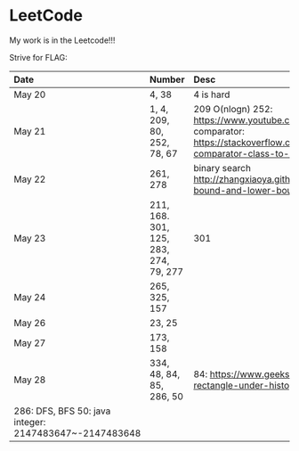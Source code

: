 # LeetCode
My work is in the Leetcode!!! 

Strive for FLAG:

| Date        |   Number 	 | Desc             |
| :---------- | :------- 	 | :----            |
| May 20      |  4, 38	 	 | 4 is hard 		|
| May 21      |  1, 4, 209, 80, 252, 78, 67   	 | 	209 O(nlogn)  252: https://www.youtube.com/watch?v=0roQnDBC27o comparator: https://stackoverflow.com/questions/5393254/java-comparator-class-to-sort-arrays				|
| May 22 	  | 261, 278 | binary search http://zhangxiaoya.github.io/2015/06/26/upper-bound-and-lower-bound-of-binary-search/ |
| May 23 	  | 211, 168. 301, 125, 283, 274, 79, 277 | 301 |
| May 24	  | 265, 325, 157 | |
| May 26	  | 23, 25||
| May 27	|	173, 158 ||
| May 28	| 	334, 48, 84, 85, 286, 50 | 84: https://www.geeksforgeeks.org/largest-rectangle-under-histogram/
286: DFS, BFS 	50: java integer: 2147483647~-2147483648|
